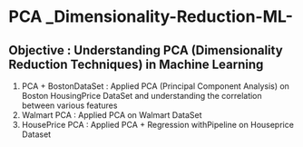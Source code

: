 # PCA _Dimensionality-Reduction-ML-

## Objective : Understanding PCA (Dimensionality Reduction Techniques) in Machine Learning

1. PCA + BostonDataSet : Applied PCA (Principal Component Analysis) on Boston HousingPrice DataSet and understanding the correlation between various features 
2. Walmart PCA : Applied PCA on Walmart DataSet
3. HousePrice PCA : Applied PCA + Regression withPipeline on Houseprice Dataset
